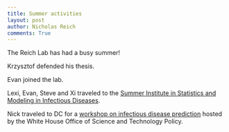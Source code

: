 ```yaml
---
title: Summer activities
layout: post
author: Nicholas Reich
comments: True
---
```


The Reich Lab has had a busy summer!
<!--more-->

Krzysztof defended his thesis.

Evan joined the lab.

Lexi, Evan, Steve and Xi traveled to the [Summer Institute in Statistics and Modeling in Infectious Diseases](http://www.biostat.washington.edu/suminst/sismid/general).

Nick traveled to DC for a [workshop on infectious disease prediction](https://www.umass.edu/sphhs/news-events/reich-attends-disease-forecasting-workshops-white-house-and-defense-advanced-research) hosted by the White House Office of Science and Technology Policy.


